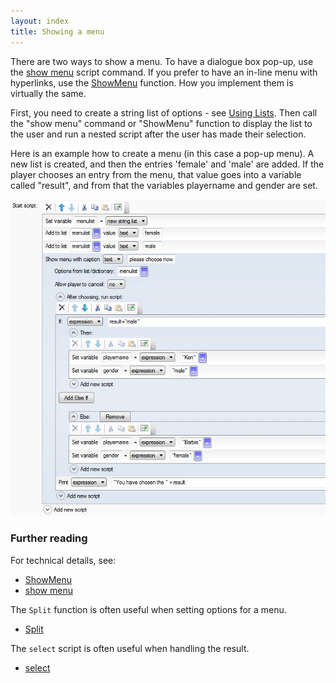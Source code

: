 ```yaml
---
layout: index
title: Showing a menu
---
```


There are two ways to show a menu. To have a dialogue box pop-up, use the [show menu](scripts/show_menu.html) script command. If you prefer to have an in-line menu with hyperlinks, use the [ShowMenu](functions/showmenu.html) function. How you implement them is virtually the same.

First, you need to create a string list of options - see [Using Lists](using_lists.html). Then call the "show menu" command or "ShowMenu" function to display the list to the user and run a nested script after the user has made their selection.

Here is an example how to create a menu (in this case a pop-up menu). A new list is created, and then the entries 'female' and 'male' are added. If the player chooses an entry from the menu, that value goes into a variable called "result", and from that the variables playername and gender are set.

![](images/ShowMenu.png "ShowMenu.png")

### Further reading

For technical details, see:

- [ShowMenu](functions/showmenu.html)
- [show menu](scripts/show_menu.html)

The `Split` function is often useful when setting options for a menu.

- [Split](functions/split.html)

The `select` script is often useful when handling the result.

- [select](multiple_choices___using_a_switch_script.html)

